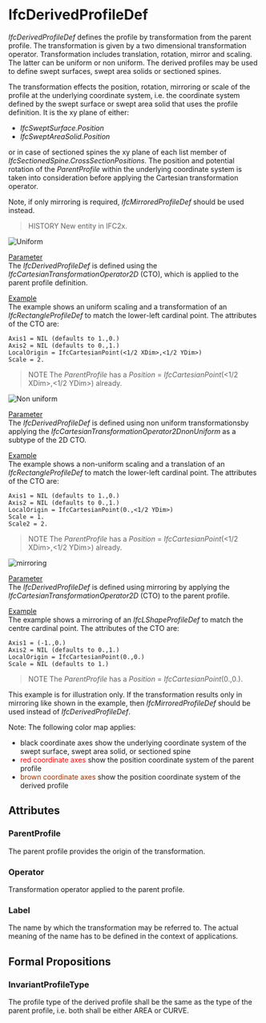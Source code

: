 # IfcDerivedProfileDef

_IfcDerivedProfileDef_ defines the profile by transformation from the parent profile. The transformation is given by a two dimensional transformation operator. Transformation includes translation, rotation, mirror and scaling. The latter can be uniform or non uniform. The derived profiles may be used to define swept surfaces, swept area solids or sectioned spines.

The transformation effects the position, rotation, mirroring or scale of the profile at the underlying coordinate system, i.e. the coordinate system defined by the swept surface or swept area solid that uses the profile definition. It is the xy plane of either:

* _IfcSweptSurface.Position_
* _IfcSweptAreaSolid.Position_

or in case of sectioned spines the xy plane of each list member of _IfcSectionedSpine.CrossSectionPositions_. The position and potential rotation of the _ParentProfile_ within the underlying coordinate system is taken into consideration before applying the Cartesian transformation operator.

Note, if only mirroring is required, _IfcMirroredProfileDef_ should be used instead.

> HISTORY New entity in IFC2x.

![Uniform](../../../../figures/ifcderivedprofiledef-layout1.gif)

<p><u>Parameter</u><br>
The <em>IfcDerivedProfileDef</em>
is defined using the <em>IfcCartesianTransformationOperator2D</em>
(CTO), which is applied to the parent profile definition. <br>
</p>

<p><u>Example</u><br>
The example shows an uniform scaling and a transformation
of an <em>IfcRectangleProfileDef</em>
to match the lower-left cardinal point. The attributes of the CTO are:<br>
</p>

    Axis1 = NIL (defaults to 1.,0.)
    Axis2 = NIL (defaults to 0.,1.)
    LocalOrigin = IfcCartesianPoint(<1/2 XDim>,<1/2 YDim>)
    Scale = 2.

> NOTE The <em>ParentProfile</em> has a <em>Position</em> = <em>IfcCartesianPoint</em>(<1/2 XDim>,<1/2 YDim>) already.

![Non uniform](../../../../figures/ifcderivedprofiledef-layout2.gif)

<p><u>Parameter</u><br>
The <em>IfcDerivedProfileDef</em> is defined using
non uniform transformationsby applying the <em>IfcCartesianTransformationOperator2DnonUniform</em>
as a subtype of the 2D CTO.</p>

<p><u>Example</u><br>
The example shows a non-uniform scaling and a translation of an <em>IfcRectangleProfileDef</em>
to match the lower-left cardinal point. The attributes of the CTO are:</p>

    Axis1 = NIL (defaults to 1.,0.)
    Axis2 = NIL (defaults to 0.,1.)
    LocalOrigin = IfcCartesianPoint(0.,<1/2 YDim>)
    Scale = 1.
    Scale2 = 2.

> NOTE The <em>ParentProfile</em> has a <em>Position</em> = <em>IfcCartesianPoint</em>(<1/2 XDim>,<1/2 YDim>) already.

![mirroring](../../../../figures/ifcderivedprofiledef-layout3.gif)

<p><u>Parameter</u><br>
The <em>IfcDerivedProfileDef</em>
is defined using mirroring by applying the <em>IfcCartesianTransformationOperator2D</em>
(CTO) to the parent profile.</p>

<p><u>Example</u><br>
The example shows a mirroring of an <em>IfcLShapeProfileDef</em>
to match the centre cardinal point. The attributes of the CTO are:</p>

    Axis1 = (-1.,0.)
    Axis2 = NIL (defaults to 0.,1.)
    LocalOrigin = IfcCartesianPoint(0.,0.)
    Scale = NIL (defaults to 1.)

> NOTE The <em>ParentProfile</em> has a <em>Position</em> = <em>IfcCartesianPoint</em>(0.,0.).

<p>This example is for illustration only.
If the transformation results only in mirroring like shown in the example, then
<em>IfcMirroredProfileDef</em> should be used instead of <em>IfcDerivedProfileDef</em>.</p>

Note: The following color map applies:

 * black coordinate axes show the underlying coordinate system of the swept surface, swept area solid, or sectioned spine
 * <font color="#ff0000">red coordinate axes</font> show the position coordinate system of the parent profile
 * <font color="#993300">brown coordinate axes</font> show the position coordinate system of the derived profile


## Attributes

### ParentProfile
The parent profile provides the origin of the transformation.

### Operator
Transformation operator applied to the parent profile.

### Label
The name by which the transformation may be referred to. The actual meaning of the name has to be defined in the context of applications.

## Formal Propositions

### InvariantProfileType
The profile type of the derived profile shall be the same as the type of the parent profile, i.e. both shall be either AREA or CURVE.
